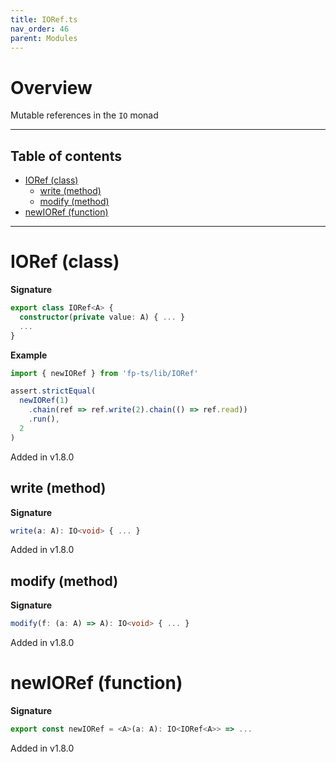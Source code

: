 ```yaml
---
title: IORef.ts
nav_order: 46
parent: Modules
---
```


# Overview

Mutable references in the `IO` monad

---

<h2 class="text-delta">Table of contents</h2>

- [IORef (class)](#ioref-class)
  - [write (method)](#write-method)
  - [modify (method)](#modify-method)
- [newIORef (function)](#newioref-function)

---

# IORef (class)

**Signature**

```ts
export class IORef<A> {
  constructor(private value: A) { ... }
  ...
}
```

**Example**

```ts
import { newIORef } from 'fp-ts/lib/IORef'

assert.strictEqual(
  newIORef(1)
    .chain(ref => ref.write(2).chain(() => ref.read))
    .run(),
  2
)
```

Added in v1.8.0

## write (method)

**Signature**

```ts
write(a: A): IO<void> { ... }
```

Added in v1.8.0

## modify (method)

**Signature**

```ts
modify(f: (a: A) => A): IO<void> { ... }
```

Added in v1.8.0

# newIORef (function)

**Signature**

```ts
export const newIORef = <A>(a: A): IO<IORef<A>> => ...
```

Added in v1.8.0
